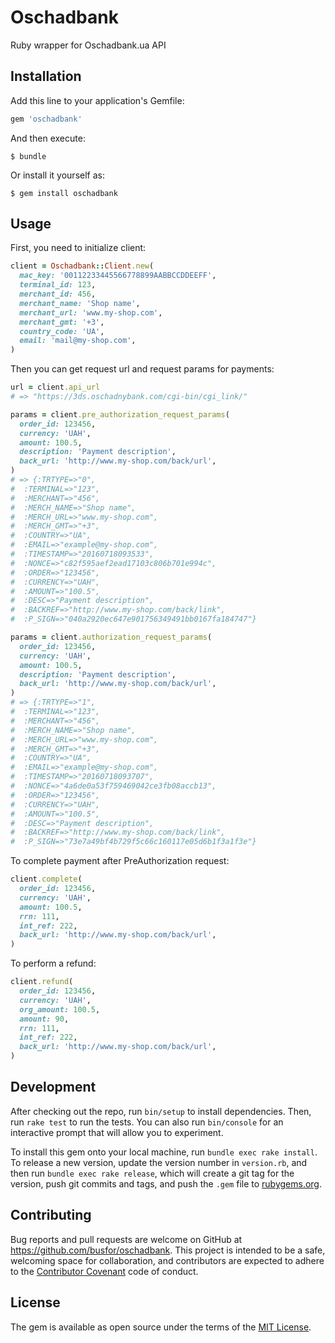 # Oschadbank

Ruby wrapper for Oschadbank.ua API

## Installation

Add this line to your application's Gemfile:

```ruby
gem 'oschadbank'
```

And then execute:

    $ bundle

Or install it yourself as:

    $ gem install oschadbank

## Usage

First, you need to initialize client:

```ruby
client = Oschadbank::Client.new(
  mac_key: '00112233445566778899AABBCCDDEEFF',
  terminal_id: 123,
  merchant_id: 456,
  merchant_name: 'Shop name',
  merchant_url: 'www.my-shop.com',
  merchant_gmt: '+3',
  country_code: 'UA',
  email: 'mail@my-shop.com',
)
```

Then you can get request url and request params for payments:

```ruby
url = client.api_url
# => "https://3ds.oschadnybank.com/cgi-bin/cgi_link/"

params = client.pre_authorization_request_params(
  order_id: 123456,
  currency: 'UAH',
  amount: 100.5,
  description: 'Payment description',
  back_url: 'http://www.my-shop.com/back/url',
)
# => {:TRTYPE=>"0",
#  :TERMINAL=>"123",
#  :MERCHANT=>"456",
#  :MERCH_NAME=>"Shop name",
#  :MERCH_URL=>"www.my-shop.com",
#  :MERCH_GMT=>"+3",
#  :COUNTRY=>"UA",
#  :EMAIL=>"example@my-shop.com",
#  :TIMESTAMP=>"20160718093533",
#  :NONCE=>"c82f595aef2ead17103c806b701e994c",
#  :ORDER=>"123456",
#  :CURRENCY=>"UAH",
#  :AMOUNT=>"100.5",
#  :DESC=>"Payment description",
#  :BACKREF=>"http://www.my-shop.com/back/link",
#  :P_SIGN=>"040a2920ec647e901756349491bb0167fa184747"}

params = client.authorization_request_params(
  order_id: 123456,
  currency: 'UAH',
  amount: 100.5,
  description: 'Payment description',
  back_url: 'http://www.my-shop.com/back/url',
)
# => {:TRTYPE=>"1",
#  :TERMINAL=>"123",
#  :MERCHANT=>"456",
#  :MERCH_NAME=>"Shop name",
#  :MERCH_URL=>"www.my-shop.com",
#  :MERCH_GMT=>"+3",
#  :COUNTRY=>"UA",
#  :EMAIL=>"example@my-shop.com",
#  :TIMESTAMP=>"20160718093707",
#  :NONCE=>"4a6de0a53f759469042ce3fb08accb13",
#  :ORDER=>"123456",
#  :CURRENCY=>"UAH",
#  :AMOUNT=>"100.5",
#  :DESC=>"Payment description",
#  :BACKREF=>"http://www.my-shop.com/back/link",
#  :P_SIGN=>"73e7a49bf4b729f5c66c160117e05d6b1f3a1f3e"}
```

To complete payment after PreAuthorization request:

```ruby
client.complete(
  order_id: 123456,
  currency: 'UAH',
  amount: 100.5,
  rrn: 111,
  int_ref: 222,
  back_url: 'http://www.my-shop.com/back/url',
)
```

To perform a refund:

```ruby
client.refund(
  order_id: 123456,
  currency: 'UAH',
  org_amount: 100.5,
  amount: 90,
  rrn: 111,
  int_ref: 222,
  back_url: 'http://www.my-shop.com/back/url',
)
```

## Development

After checking out the repo, run `bin/setup` to install dependencies. Then, run `rake test` to run the tests. You can also run `bin/console` for an interactive prompt that will allow you to experiment.

To install this gem onto your local machine, run `bundle exec rake install`. To release a new version, update the version number in `version.rb`, and then run `bundle exec rake release`, which will create a git tag for the version, push git commits and tags, and push the `.gem` file to [rubygems.org](https://rubygems.org).

## Contributing

Bug reports and pull requests are welcome on GitHub at https://github.com/busfor/oschadbank. This project is intended to be a safe, welcoming space for collaboration, and contributors are expected to adhere to the [Contributor Covenant](contributor-covenant.org) code of conduct.


## License

The gem is available as open source under the terms of the [MIT License](http://opensource.org/licenses/MIT).
